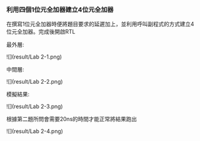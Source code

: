 ### 利用四個1位元全加器建立4位元全加器
在撰寫1位元全加器時便將題目要求的延遲加上，並利用呼叫副程式的方式建立4位元全加器。完成後開啟RTL

最外層:

![](result/Lab 2-1.png)

中間層:

![](result/Lab 2-2.png)

模擬結果:

![](result/Lab 2-3.png)

根據第二題所問會需要20ns的時間才能正常將結果跑出

![](result/Lab 2-4.png)

